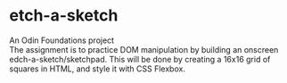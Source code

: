 # etch-a-sketch
An Odin Foundations project<br />
The assignment is to practice DOM manipulation by building an onscreen edch-a-sketch/sketchpad. This will be done by creating a 16x16 grid of squares in HTML, and style it with CSS Flexbox.
